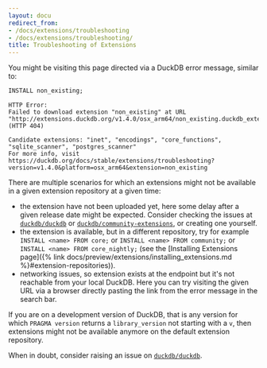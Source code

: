 ```yaml
---
layout: docu
redirect_from:
- /docs/extensions/troubleshooting
- /docs/extensions/troubleshooting/
title: Troubleshooting of Extensions
---
```


You might be visiting this page directed via a DuckDB error message, similar to:

```sql
INSTALL non_existing;
```

```console
HTTP Error:
Failed to download extension "non_existing" at URL "http://extensions.duckdb.org/v1.4.0/osx_arm64/non_existing.duckdb_extension.gz" (HTTP 404)

Candidate extensions: "inet", "encodings", "core_functions", "sqlite_scanner", "postgres_scanner"
For more info, visit https://duckdb.org/docs/stable/extensions/troubleshooting?version=v1.4.0&platform=osx_arm64&extension=non_existing
```

There are multiple scenarios for which an extensions might not be available in a given extension repository at a given time:
* the extension have not been uploaded yet, here some delay after a given release date might be expected. Consider checking the issues at [`duckdb/duckdb`](https://github.com/duckdb/duckdb) or [`duckdb/community-extensions`](https://github.com/duckdb/community-extensions), or creating one yourself.
* the extension is available, but in a different repository, try for example `INSTALL <name> FROM core;` or `INSTALL <name> FROM community;` or `INSTALL <name> FROM core_nightly;` (see the [Installing Extensions page]({% link docs/preview/extensions/installing_extensions.md %}#extension-repositories)).
* networking issues, so extension exists at the endpoint but it's not reachable from your local DuckDB. Here you can try visiting the given URL via a browser directly pasting the link from the error message in the search bar.

If you are on a development version of DuckDB, that is any version for which `PRAGMA version` returns a `library_version` not starting with a `v`, then extensions might not be available anymore on the default extension repository.

When in doubt, consider raising an issue on [`duckdb/duckdb`](https://github.com/duckdb/duckdb).
